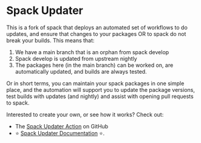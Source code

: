 # Spack Updater

This is a fork of spack that deploys an automated set of workflows to do updates,
and ensure that changes to your packages OR to spack do not break your builds.
This means that:

1. We have a main branch that is an orphan from spack develop
2. Spack develop is updated from upstream nightly
3. The packages here (in the main branch) can be worked on, are automatically updated, and builds are always tested.

Or in short terms, you can maintain your spack packages in one simple place,
and the automation will support you to update the package versions, test builds
with updates (and nightly) and assist with opening pull requests to spack.

Interested to create your own, or see how it works? Check out:

 - The [Spack Updater Action](https://github.com/sciworks/spack-updater) on GitHub
 - ⭐️ [Spack Updater Documentation](https://sciworks.github.io/spack-updater/) ⭐️.
